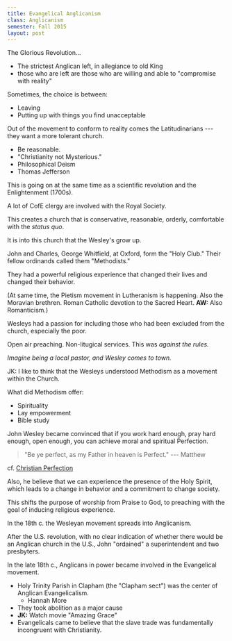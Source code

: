 ```yaml
---
title: Evangelical Anglicanism
class: Anglicanism
semester: Fall 2015
layout: post
---
```


The Glorious Revolution...

 - The strictest Anglican left, in allegiance to old King
 - those who are left are those who are willing and able to "compromise with reality"

Sometimes, the choice is between:

 - Leaving
 - Putting up with things you find unacceptable

Out of the movement to conform to reality comes the Latitudinarians --- they want a more tolerant church.

 - Be reasonable.
 - "Christianity not Mysterious."
 - Philosophical Deism
 - Thomas Jefferson

This is going on at the same time as a scientific revolution and the Enlightenment (1700s).

A lot of CofE clergy are involved with the Royal Society.

This creates a church that is conservative, reasonable, orderly, comfortable with the _status quo_.

It is into this church that the Wesley's grow up.

John and Charles, George Whitfield, at Oxford, form the "Holy Club." Their fellow ordinands called them "Methodists."

They had a powerful religious experience that changed their lives and changed their behavior.

(At same time, the Pietism movement in Lutheranism is happening. Also the Moravian brethren. Roman Catholic devotion to the Sacred Heart. __AW:__ Also Romanticism.)

Wesleys had a passion for including those who had been excluded from the church, especially the poor.

Open air preaching. Non-litugical services. This was _against the rules._

_Imagine being a local pastor, and Wesley comes to town._

JK: I like to think that the Wesleys understood Methodism as a movement within the Church.

What did Methodism offer:

 - Spirituality
 - Lay empowerment
 - Bible study

John Wesley became convinced that if you work hard enough, pray hard enough, open enough, you can achieve moral and spiritual Perfection.

 > "Be ye perfect, as my Father in heaven is Perfect." --- Matthew

cf. [Christian Perfection](https://en.wikipedia.org/wiki/Christian_perfection#Wesley.27s_teaching)

Also, he believe that we can experience the presence of the Holy Spirit, which leads to a change in behavior and a commitment to change society.

This shifts the purpose of worship from Praise to God, to preaching with the goal of inducing religious experience.

In the 18th c. the Wesleyan movement spreads into Anglicanism.

After the U.S. revolution, with no clear indication of whether there would be an Anglican church in the U.S., John "ordained" a superintendent and two presbyters.

In the late 18th c., Anglicans in power became involved in the Evangelical movement.

 - Holy Trinity Parish in Clapham (the "Clapham sect") was the center of Anglican Evangelicalism.
    - Hannah More
 - They took abolition as a major cause
 - __JK:__ Watch movie "Amazing Grace"
 - Evangelicals came to believe that the slave trade was fundamentally incongruent with Christianity.


